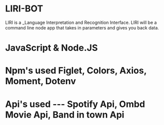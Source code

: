 # LIRI-BOT
LIRI is a _Language Interpretation and Recognition Interface. LIRI will be a command line node app that takes in parameters and gives you back data.


JavaScript & Node.JS
==
Npm's used Figlet, Colors, Axios, Moment, Dotenv
==
Api's used --- Spotify Api, Ombd Movie Api, Band in town Api
==


